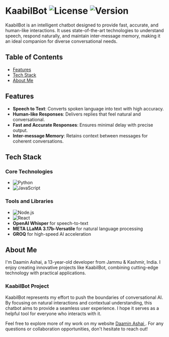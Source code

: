# KaabilBot ![License](https://img.shields.io/badge/license-MIT-blue.svg) ![Version](https://img.shields.io/badge/version-1.0.0-green.svg)

KaabilBot is an intelligent chatbot designed to provide fast, accurate, and human-like interactions. It uses state-of-the-art technologies to understand speech, respond naturally, and maintain inter-message memory, making it an ideal companion for diverse conversational needs.

## Table of Contents
- [Features](#features)
- [Tech Stack](#tech-stack)
- [About Me](#about-me)

## Features
- **Speech to Text**: Converts spoken language into text with high accuracy.
- **Human-like Responses**: Delivers replies that feel natural and conversational.
- **Fast and Accurate Responses**: Ensures minimal delay with precise output.
- **Inter-message Memory**: Retains context between messages for coherent conversations.

## Tech Stack

### Core Technologies
- ![Python](https://img.shields.io/badge/Python-3776AB?style=flat&logo=python&logoColor=white)
- ![JavaScript](https://img.shields.io/badge/JavaScript-F7DF1E?style=flat&logo=javascript&logoColor=black)

### Tools and Libraries
- ![Node.js](https://img.shields.io/badge/Node.js-339933?style=flat&logo=node.js&logoColor=white)
- ![React](https://img.shields.io/badge/React-61DAFB?style=flat&logo=react&logoColor=black)
- **OpenAI Whisper** for speech-to-text
- **META LLaMA 3.17b-Versatile** for natural language processing
- **GROQ** for high-speed AI acceleration

## About Me
I'm Daamin Ashai, a 13-year-old developer from Jammu & Kashmir, India. I enjoy creating innovative projects like KaabilBot, combining cutting-edge technology with practical applications.

### KaabilBot Project
KaabilBot represents my effort to push the boundaries of conversational AI. By focusing on natural interactions and contextual understanding, this chatbot aims to provide a seamless user experience. I hope it serves as a helpful tool for everyone who interacts with it.

Feel free to explore more of my work on my website <a href="daamin.tech" target="_blank"> Daamin Ashai </a>. For any questions or collaboration opportunities, don't hesitate to reach out!







